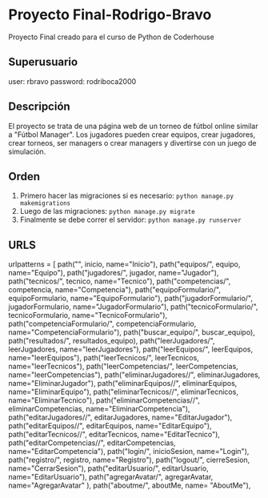# Proyecto Final-Rodrigo-Bravo
Proyecto Final creado para el curso de Python de Coderhouse

## Superusuario
user: rbravo
password: rodriboca2000

## Descripción

El proyecto se trata de una página web de un torneo de fútbol online similar a "Fútbol Manager".
Los jugadores pueden crear equipos, crear jugadores, crear torneos, ser managers o crear managers y divertirse con un juego de simulación.

## Orden

1. Primero hacer las migraciones si es necesario: `python manage.py makemigrations`
2. Luego de las migraciones: `python manage.py migrate`
3. Finalmente se debe correr el servidor: `python manage.py runserver`

## URLS

urlpatterns = [
    path("", inicio, name="Inicio"),
    path("equipos/", equipo, name="Equipo"),
    path("jugadores/", jugador, name="Jugador"),
    path("tecnicos/", tecnico, name="Tecnico"),
    path("competencias/", competencia, name="Competencia"),
    path("equipoFormulario/", equipoFormulario, name="EquipoFormulario"),
    path("jugadorFormulario/", jugadorFormulario, name="JugadorFormulario"),
    path("tecnicoFormulario/", tecnicoFormulario, name="TecnicoFormulario"),
    path("competenciaFormulario/", competenciaFormulario, name="CompetenciaFormulario"),
    path("buscar_equipo/", buscar_equipo),
    path("resultados/", resultados_equipo),
    path("leerJugadores/", leerJugadores, name="leerJugadores"),
    path("leerEquipos/", leerEquipos, name="leerEquipos"),
    path("leerTecnicos/", leerTecnicos, name="leerTecnicos"),
    path("leerCompetencias/", leerCompetencias, name="leerCompetencias"),
    path("eliminarJugadores/<jugadorNombre>/", eliminarJugadores, name="EliminarJugador"),
    path("eliminarEquipos/<equipoNombre>/", eliminarEquipos, name="EliminarEquipo"),
    path("eliminarTecnicos/<tecnicoNombre>/", eliminarTecnicos, name="EliminarTecnico"),
    path("eliminarCompetencias/<competenciaNombre>/", eliminarCompetencias, name="EliminarCompetencia"),
    path("editarJugadores/<jugadorNombre>/", editarJugadores, name="EditarJugador"),
    path("editarEquipos/<equipoNombre>/", editarEquipos, name="EditarEquipo"),
    path("editarTecnicos/<tecnicoNombre>/", editarTecnicos, name="EditarTecnico"),
    path("editarCompetencias/<competenciaNombre>/", editarCompetencias, name="EditarCompetencia"),
    path("login/", inicioSesion, name="Login"),
    path("registro/", registro, name="Registro"),
    path("logout/", cierreSesion, name="CerrarSesion"),
    path("editarUsuario/", editarUsuario, name="EditarUsuario"),
    path("agregarAvatar/", agregarAvatar, name="AgregarAvatar" ),
    path("aboutme/", aboutMe, name= "AboutMe"),
